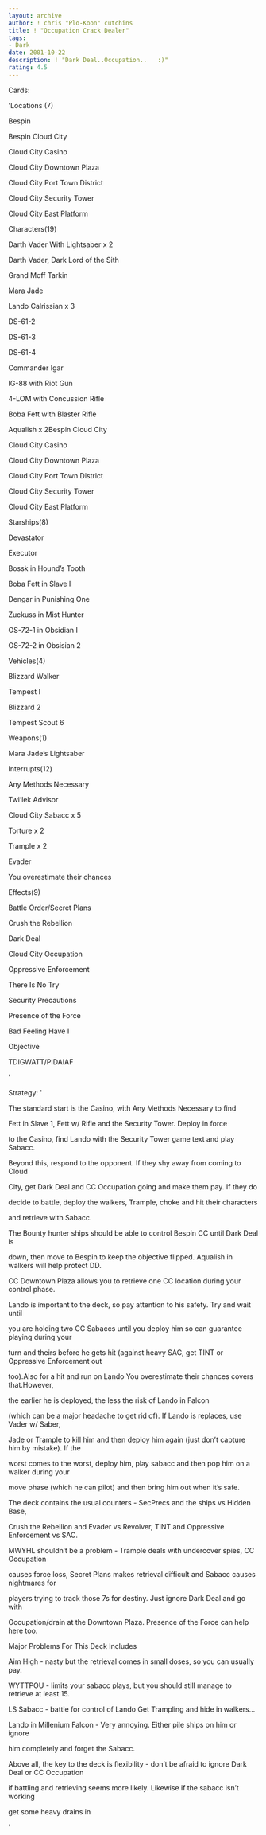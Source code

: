 ```yaml
---
layout: archive
author: ! chris "Plo-Koon" cutchins
title: ! "Occupation Crack Dealer"
tags:
- Dark
date: 2001-10-22
description: ! "Dark Deal..Occupation..   :)"
rating: 4.5
---
```

Cards: 

'Locations (7)

Bespin

Bespin Cloud City

Cloud City Casino

Cloud City Downtown Plaza

Cloud City Port Town District

Cloud City Security Tower

Cloud City East Platform


Characters(19)

Darth Vader With Lightsaber x 2

Darth Vader, Dark Lord of the Sith

Grand Moff Tarkin

Mara Jade

Lando Calrissian x 3

DS-61-2

DS-61-3

DS-61-4

Commander Igar

IG-88 with Riot Gun

4-LOM with Concussion Rifle

Boba Fett with Blaster Rifle

Aqualish x 2Bespin Cloud City

Cloud City Casino

Cloud City Downtown Plaza

Cloud City Port Town District

Cloud City Security Tower

Cloud City East Platform


Starships(8)

Devastator

Executor

Bossk in Hound’s Tooth

Boba Fett in Slave I

Dengar in Punishing One

Zuckuss in Mist Hunter

OS-72-1 in Obsidian I

OS-72-2 in Obsisian 2


Vehicles(4)

Blizzard Walker

Tempest I

Blizzard 2

Tempest Scout 6


Weapons(1)

Mara Jade’s Lightsaber


Interrupts(12)

Any Methods Necessary

Twi’lek Advisor

Cloud City Sabacc x 5

Torture x 2

Trample x 2

Evader

You overestimate their chances


Effects(9)

Battle Order/Secret Plans

Crush the Rebellion

Dark Deal

Cloud City Occupation

Oppressive Enforcement

There Is No Try

Security Precautions

Presence of the Force

Bad Feeling Have I


Objective

TDIGWATT/PIDAIAF 

'

Strategy: '

The standard start is the Casino, with Any Methods Necessary to find

Fett in Slave 1, Fett w/ Rifle and the Security Tower. Deploy in force

to the Casino, find Lando with the Security Tower game text and play Sabacc.

Beyond this, respond to the opponent. If they shy away from coming to Cloud

City, get Dark Deal and CC Occupation going and make them pay. If they do

decide to battle, deploy the walkers, Trample, choke and hit their characters

and retrieve with Sabacc.

The Bounty hunter ships should be able to control Bespin CC until Dark Deal is

down, then move to Bespin to keep the objective flipped. Aqualish in walkers will help protect DD.

CC Downtown Plaza allows you to retrieve one CC location during your control phase.

Lando is important to the deck, so pay attention to his safety. Try and wait until

you are holding two CC Sabaccs until you deploy him so can guarantee playing during your

turn and theirs before he gets hit (against heavy SAC, get TINT or Oppressive Enforcement out

too).Also for a hit and run on Lando You overestimate their chances covers that.However,

the earlier he is deployed, the less the risk of Lando in Falcon

(which can be a major headache to get rid of). If Lando is replaces, use Vader w/ Saber,

Jade or Trample to kill him and then deploy him again (just don’t capture him by mistake). If the

worst comes to the worst, deploy him, play sabacc and then pop him on a walker during your

move phase (which he can pilot) and then bring him out when it’s safe.


The deck contains the usual counters - SecPrecs and the ships vs Hidden Base,

Crush the Rebellion and Evader vs Revolver, TINT and Oppressive Enforcement vs SAC. 

MWYHL shouldn’t be a problem - Trample deals with undercover spies, CC Occupation

causes force loss, Secret Plans makes retrieval difficult and Sabacc causes nightmares for

players trying to track those 7s for destiny. Just ignore Dark Deal and go with

Occupation/drain at the Downtown Plaza. Presence of the Force can help here too.


Major Problems For This Deck Includes


Aim High - nasty but the retrieval comes in small doses, so you can usually pay.

WYTTPOU - limits your sabacc plays, but you should still manage to retrieve at least 15.

LS Sabacc - battle for control of Lando Get Trampling and hide in walkers...

Lando in Millenium Falcon - Very annoying. Either pile ships on him or ignore

him completely and forget the Sabacc.


Above all, the key to the deck is flexibility - don’t be afraid to ignore Dark Deal or CC Occupation 

if battling and retrieving seems more likely. Likewise if the sabacc isn’t working

get some heavy drains in

'